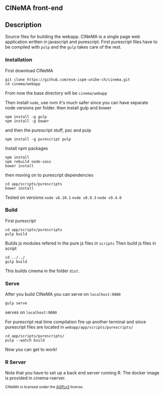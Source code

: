 ## CINeMA front-end

## Description
Source files for building the webapp.
CINeMA is a single page web application written in javascript and purescript.
First purescript files have to be compiled with ```pulp``` and the ```gulp``` takes care of the rest.

### Installation
First download CINeMA

```
git clone https://github.com/esm-ispm-unibe-ch/cinema.git
cd cinema/webapp
```
From now the base directory will be ```cinema/webapp```

Then install ```node```, use nvm it's much safer since you can have separate
node versions per folder.
then install gulp and bower
```
npm install -g gulp
npm install -g bower
```
and then the purescript stuff, psc and pulp
```
npm install -g purescript pulp
````
Install npm packages

```
npm install 
npm rebuild node-sass
bower install
```
then moving on to purescript dependencies
```
cd app/scripts/purescripts
bower install
```

Tested on versions
```node v6.10.1``` 
```node v8.9.3``` 
```node v9.4.0``` 


### Build
First purescript
```
cd app/scripts/purescripts
pulp build
```
Builds js modules refered in the pure js files in ```scripts```
Then build js files in script
```
cd ../../
gulp build
```
This builds cinema in the folder ```dist```.


### Serve
After you build CINeMA you can serve on ```localhost:9000```
```
gulp serve
```
serves on ```localhost:9000```

For purescript real time compilation fire up another terminal and
since purescript files are located in ```webapp/app/scripts/purescripts/```

```
cd app/scripts/purescripts/
pulp --watch build

```
Now you can get to work!
### R Server
Note that you have to set up a back end server running R. The docker image is provided
in cinema-rserver.



<sup> CINeMA is licensed under the [AGPLv3](https://www.gnu.org/licenses/agpl-3.0.en.html) license. <sup>
